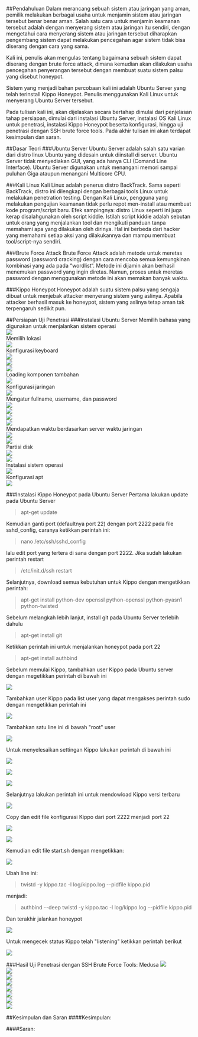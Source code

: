 ##Pendahuluan
Dalam merancang sebuah sistem atau jaringan yang aman, pemilik melakukan berbagai usaha untuk menjamin sistem atau jaringan tersebut benar benar aman. Salah satu cara untuk menjamin keamanan tersebut adalah dengan menyerang sistem atau jaringan itu sendiri, dengan mengetahui cara menyerang sistem atau jaringan tersebut diharapkan pengembang sistem dapat melakukan pencegahan agar sistem tidak bisa diserang dengan cara yang sama.

Kali ini, penulis akan mengulas tentang bagaimana sebuah sistem dapat diserang dengan brute force attack, dimana kemudian akan dilakukan usaha pencegahan penyerangan tersebut dengan membuat suatu sistem palsu yang disebut honeypot.

Sistem yang menjadi bahan percobaan kali ini adalah Ubuntu Server yang telah terinstall Kippo Honeypot. Penulis menggunakan Kali Linux untuk menyerang Ubuntu Server tersebut.

Pada tulisan kali ini, akan dijelaskan secara bertahap dimulai dari penjelasan tahap persiapan, dimulai dari instalasi Ubuntu Server, instalasi OS Kali Linux untuk penetrasi, instalasi Kippo Honeypot beserta konfigurasi, hingga uji penetrasi dengan SSH brute force tools. Pada akhir tulisan ini akan terdapat kesimpulan dan saran.

##Dasar Teori
###Ubuntu Server
Ubuntu Server adalah salah satu varian dari distro linux Ubuntu yang didesain untuk diinstall di server. Ubuntu Server tidak menyediakan GUI, yang ada hanya CLI (Comand Line Interface). Ubuntu Server digunakan untuk menangani memori sampai puluhan Giga ataupun menangani Multicore CPU.

###Kali Linux
Kali Linux adalah penerus distro BackTrack. Sama seperti BackTrack, distro ini dilengkapi dengan berbagai tools Linux untuk melakukan penetration testing. Dengan Kali Linux, pengguna yang melakukan pengujian keamanan tidak perlu repot men-install atau membuat kode program/script baru. Efek sampingnya: distro Linux seperti ini juga kerap disalahgunakan oleh script kiddie. Istilah script kiddie adalah sebutan untuk orang yang menjalankan tool dan mengikuti panduan tanpa memahami apa yang dilakukan oleh dirinya. Hal ini berbeda dari hacker yang memahami setiap aksi yang dilakukannya dan mampu membuat tool/script-nya sendiri.

###Brute Force Attack
Brute Force Attack adalah metode untuk meretas password (password cracking) dengan cara mencoba semua kemungkinan kombinasi yang ada pada “wordlist“. Metode ini dijamin akan berhasil menemukan password yang ingin diretas. Namun, proses untuk meretas password dengan menggunakan metode ini akan memakan banyak waktu.

###Kippo Honeypot
Honeypot adalah suatu sistem palsu yang sengaja dibuat untuk menjebak attacker menyerang sistem yang aslinya. Apabila attacker berhasil masuk ke honeypot, sistem yang aslinya tetap aman tak terpengaruh sedikit pun. 

##Persiapan Uji Penetrasi
###Instalasi Ubuntu Server
Memilih bahasa yang digunakan untuk menjalankan sistem operasi<br/>
![](https://github.com/kharismana31/PKSJ/blob/master/tugas1/images/install_ubuntu_server_1.png?raw=true)<br/>
Memilih lokasi<br/>
![](PKSJ/tugas1/images/install_ubuntu_server_2.png?raw=true)<br/>
Konfigurasi keyboard<br/>
![](PKSJ/tugas1/images/install_ubuntu_server-3.png?raw=true)<br/>
![](PKSJ/tugas1/images/install_ubuntu_server_4.png?raw=true)<br/>
![](PKSJ/tugas1/images/install_ubuntu_server-5.png?raw=true)<br/>
Loading komponen tambahan<br/>
![](PKSJ/tugas1/images/install_ubuntu_server_6.png?raw=true)<br/>
Konfigurasi jaringan<br/>
![](PKSJ/tugas1/images/install_ubuntu_server_7.png?raw=true)<br/>
Mengatur fullname, username, dan password<br/>
![](PKSJ/tugas1/images/install_ubuntu_server_8.png?raw=true)<br/>
![](PKSJ/tugas1/images/install_ubuntu_server_10.png?raw=true)<br/>
![](PKSJ/tugas1/images/install_ubuntu_server_11.png?raw=true)<br/>
![](PKSJ/tugas1/images/install_ubuntu_server-12.png?raw=true)<br/>
Mendapatkan waktu berdasarkan server waktu jaringan<br/>
![](PKSJ/tugas1/images/install_ubuntu_server_13.png?raw=true)<br/>
![](PKSJ/tugas1/images/install_ubuntu_server_14.png?raw=true)<br/>
Partisi disk<br/>
![](PKSJ/tugas1/images/install_ubuntu_server-15.png?raw=true)<br/>
![](PKSJ/tugas1/images/install_ubuntu_server_16.png?raw=true)<br/>
Instalasi sistem operasi<br/>
![](PKSJ/tugas1/images/install_ubuntu_server_17.png?raw=true)<br/>
Konfigurasi apt<br/>
![](PKSJ/tugas1/images/install_ubuntu_server_18.png?raw=true)<br/>


###Instalasi Kippo Honeypot pada Ubuntu Server
Pertama lakukan update pada Ubuntu Server

> apt-get update

Kemudian ganti port (defaultnya port 22) dengan port 2222 pada file sshd_config, caranya ketikkan perintah ini:

> nano /etc/ssh/sshd_config

lalu edit port yang tertera di sana dengan port 2222. Jika sudah lakukan perintah restart

> /etc/init.d/ssh restart

Selanjutnya, download semua kebutuhan untuk Kippo dengan mengetikkan perintah:

> apt-get install python-dev openssl python-openssl python-pyasn1 python-twisted

Sebelum melangkah lebih lanjut, install git pada Ubuntu Server terlebih dahulu

> apt-get install git

Ketikkan perintah ini untuk menjalankan honeypot pada port 22

> apt-get install authbind

Sebelum memulai Kippo, tambahkan user Kippo pada Ubuntu server dengan megetikkan perintah di bawah ini

![](1_tambah_user_kippo.png?raw=true)<br/>

Tambahkan user Kippo pada list user yang dapat mengakses perintah sudo dengan mengetikkan perintah ini

![](2_edit_visudo.png?raw=true)<br/>

Tambahkan satu line ini di bawah "root" user 

![](3_edit_visudo.png?raw=true)<br/>

Untuk menyelesaikan settingan Kippo lakukan perintah di bawah ini

![](4_using_port_22.png?raw=true)<br/>

![](5_using_port_22.png?raw=true)<br/>

![](6_using_port_22.png?raw=true)<br/>

Selanjutnya lakukan perintah ini untuk mendowload Kippo versi terbaru 

![](7_git_clone.png?raw=true)<br/>

Copy dan edit file konfigurasi Kippo dari port 2222 menjadi port 22 

![](8_copy_kippo.png?raw=true)<br/>

![](9_nano_kippo.png?raw=true)<br/>

Kemudian edit file start.sh dengan mengetikkan:

![](10_nano_start.png?raw=true)<br/>

Ubah line ini:

> twistd -y kippo.tac -l log/kippo.log --pidfile kippo.pid

menjadi:

> authbind --deep twistd -y kippo.tac -l log/kippo.log --pidfile kippo.pid

Dan terakhir jalankan honeypot

![](11_run_honeypot.png?raw=true)<br/>

Untuk mengecek status Kippo telah "listening" ketikkan perintah berikut

![](12_cek_kippo.png?raw=true)<br/>

###Hasil Uji Penetrasi dengan SSH Brute Force Tools: Medusa
![](16-52-38_connect_to_ssh.png?raw=true)<br/>
![](16-53-49_pass_gagal.png?raw=true)<br/>
![](16-54-37_login_success_root.png?raw=true)<br/>
![](16-55-48_ls.png?raw=true)<br/>
![](16-56-37_touch_pksj.png?raw=true)<br/>
![](16-57-34_ls_rm.png?raw=true)<br/>
![](16-59-41_exit.png?raw=true)<br/>
![](17-00-18_ls_terakhir.png?raw=true)<br/>

##Kesimpulan dan Saran
####Kesimpulan:


####Saran:




